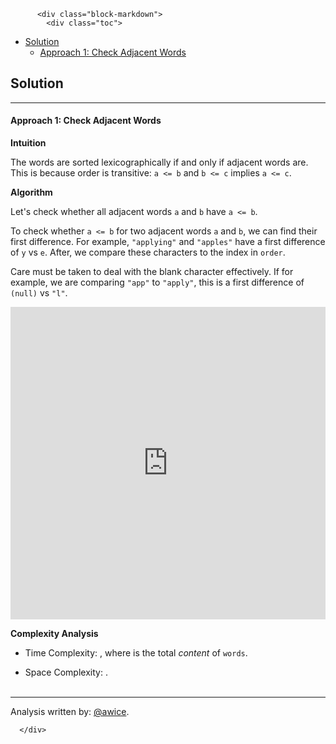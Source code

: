 <div class="article-body">
        
          <div class="block-markdown">
            <div class="toc">
<ul>
<li><a href="#solution">Solution</a><ul>
<li><a href="#approach-1-check-adjacent-words">Approach 1: Check Adjacent Words</a></li>
</ul>
</li>
</ul>
</div>
<h2 id="solution">Solution</h2>
<hr>
<h4 id="approach-1-check-adjacent-words">Approach 1: Check Adjacent Words</h4>
<p><strong>Intuition</strong></p>
<p>The words are sorted lexicographically if and only if adjacent words are.  This is because order is transitive: <code>a &lt;= b</code> and <code>b &lt;= c</code> implies <code>a &lt;= c</code>.</p>
<p><strong>Algorithm</strong></p>
<p>Let's check whether all adjacent words <code>a</code> and <code>b</code> have <code>a &lt;= b</code>.</p>
<p>To check whether <code>a &lt;= b</code> for two adjacent words <code>a</code> and <code>b</code>, we can find their first difference.  For example, <code>"applying"</code> and <code>"apples"</code> have a first difference of <code>y</code> vs <code>e</code>.  After, we compare these characters to the index in <code>order</code>.</p>
<p>Care must be taken to deal with the blank character effectively.  If for example, we are comparing <code>"app"</code> to <code>"apply"</code>, this is a first difference of <code>(null)</code> vs <code>"l"</code>.</p>
<iframe src="https://leetcode.com/playground/8bE6hgJ8/shared" frameborder="0" width="100%" height="500" name="8bE6hgJ8"></iframe>

<p><strong>Complexity Analysis</strong></p>
<ul>
<li>
<p>Time Complexity:  <script type="math/tex; mode=display">O(\mathcal{C})</script>, where <script type="math/tex; mode=display">\mathcal{C}</script> is the total <em>content</em> of <code>words</code>.</p>
</li>
<li>
<p>Space Complexity:  <script type="math/tex; mode=display">O(1)</script>.
<br>
<br></p>
</li>
</ul>
<hr>
<p>Analysis written by: <a href="https://leetcode.com/awice">@awice</a>.</p>
          </div>
        
      </div>